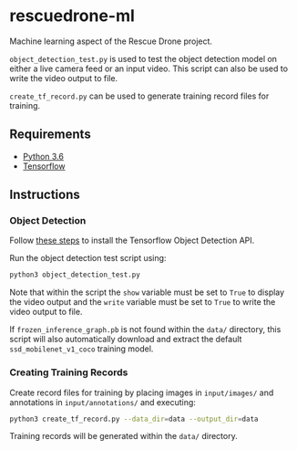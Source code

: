 # rescuedrone-ml
Machine learning aspect of the Rescue Drone project.

`object_detection_test.py` is used to test the object detection model on either a live camera feed or an input video. This script can also be used to write the video output to file.

`create_tf_record.py` can be used to generate training record files for training.

## Requirements
- [Python 3.6](https://www.python.org/downloads/)
- [Tensorflow](https://www.tensorflow.org/install/)

## Instructions
### Object Detection

Follow [these steps](https://github.com/tensorflow/models/blob/master/research/object_detection/g3doc/installation.md) to install the Tensorflow Object Detection API.

Run the object detection test script using:

``` bash
python3 object_detection_test.py
```

Note that within the script the `show` variable must be set to `True` to display the video output and the `write` variable must be set to `True` to write the video output to file.

If `frozen_inference_graph.pb` is not found within the `data/` directory, this script will also automatically download and extract the default `ssd_mobilenet_v1_coco` training model.

### Creating Training Records

Create record files for training by placing images in `input/images/` and annotations in `input/annotations/` and executing:

``` bash
python3 create_tf_record.py --data_dir=data --output_dir=data
```

Training records will be generated within the `data/` directory.

